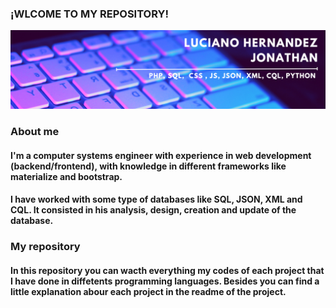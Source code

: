 <h3>¡WLCOME TO MY REPOSITORY!</h3>

[![Banner web](./banner.png)](https://jonathanluher.github.io/)

### About me
#### I'm a computer systems engineer with experience in web development (backend/frontend),  with knowledge in different frameworks like materialize and bootstrap.
#### I have worked with some type of databases like SQL, JSON, XML and CQL. It consisted in his analysis, design, creation and update of the database.

### My repository
#### In this repository you can wacth everything my codes of each project that I have done in diffetents programming languages. Besides you can find a little explanation abour each project in the readme of the project.